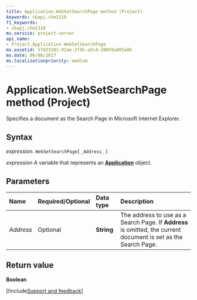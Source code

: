 ```yaml
---
title: Application.WebSetSearchPage method (Project)
keywords: vbapj.chm1318
f1_keywords:
- vbapj.chm1318
ms.service: project-server
api_name:
- Project.Application.WebSetSearchPage
ms.assetid: 57d23181-92ae-2f45-a2c4-20059a085e8b
ms.date: 06/08/2017
ms.localizationpriority: medium
---
```



# Application.WebSetSearchPage method (Project)

Specifies a document as the Search Page in Microsoft Internet Explorer.


## Syntax

_expression_. `WebSetSearchPage`( `_Address_` )

_expression_ A variable that represents an **[Application](Project.Application.md)** object.


## Parameters



|Name|Required/Optional|Data type|Description|
|:-----|:-----|:-----|:-----|
| _Address_|Optional|**String**|The address to use as a Search Page. If **Address** is omitted, the current document is set as the Search Page.|

## Return value

 **Boolean**

[!include[Support and feedback](~/includes/feedback-boilerplate.md)]